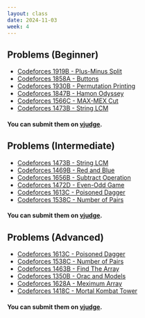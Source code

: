 ```yaml
---
layout: class
date: 2024-11-03
week: 4
---
```


## Problems (Beginner)
<div class="ybox" markdown="1">

- [Codeforces 1919B - Plus-Minus Split](https://codeforces.com/problemset/problem/1919/B)
- [Codeforces 1858A - Buttons](https://codeforces.com/problemset/problem/1858/A)
- [Codeforces 1930B - Permutation Printing](https://codeforces.com/problemset/problem/1930/B)
- [Codeforces 1847B - Hamon Odyssey](https://codeforces.com/problemset/problem/1847/B)
- [Codeforces 1566C - MAX-MEX Cut](https://codeforces.com/problemset/problem/1566/C)
- [Codeforces 1473B - String LCM](https://codeforces.com/problemset/problem/1473/B)

#### You can submit them on [vjudge](https://vjudge.net/contest/673074).
</div>

## Problems (Intermediate)
<div class="ybox" markdown="1">

- [Codeforces 1473B - String LCM](https://codeforces.com/problemset/problem/1473/B)
- [Codeforces 1469B - Red and Blue](https://codeforces.com/problemset/problem/1469/B)
- [Codeforces 1656B - Subtract Operation](https://codeforces.com/problemset/problem/1656/B)
- [Codeforces 1472D - Even-Odd Game](https://codeforces.com/problemset/problem/1472/D)
- [Codeforces 1613C - Poisoned Dagger](https://codeforces.com/problemset/problem/1613/C)
- [Codeforces 1538C - Number of Pairs](https://codeforces.com/problemset/problem/1538/C)

#### You can submit them on [vjudge](https://vjudge.net/contest/673075).
</div>

## Problems (Advanced)
<div class="ybox" markdown="1">

- [Codeforces 1613C - Poisoned Dagger](https://codeforces.com/problemset/problem/1613/C)
- [Codeforces 1538C - Number of Pairs](https://codeforces.com/problemset/problem/1538/C)
- [Codeforces 1463B - Find The Array](https://codeforces.com/problemset/problem/1463/B)
- [Codeforces 1350B - Orac and Models](https://codeforces.com/problemset/problem/1350/B)
- [Codeforces 1628A - Meximum Array](https://codeforces.com/problemset/problem/1628/A)
- [Codeforces 1418C - Mortal Kombat Tower](https://codeforces.com/problemset/problem/1418/C)

#### You can submit them on [vjudge](https://vjudge.net/contest/673076).
</div>
